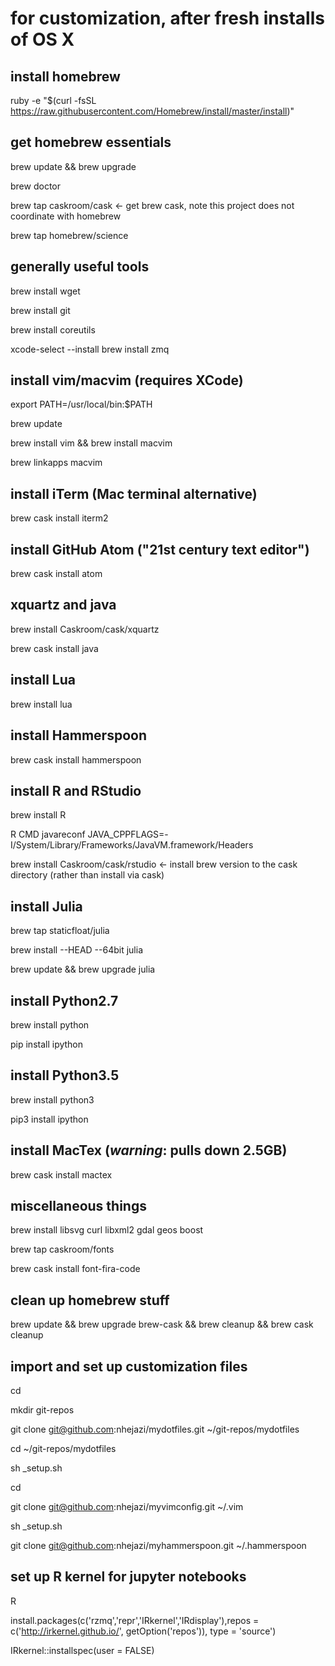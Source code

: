 # for customization, after fresh installs of OS X

## install homebrew
ruby -e "$(curl -fsSL https://raw.githubusercontent.com/Homebrew/install/master/install)"


## get homebrew essentials
brew update && brew upgrade

brew doctor

brew tap caskroom/cask      <- get brew cask, note this project does not coordinate with homebrew

brew tap homebrew/science


## generally useful tools
brew install wget

brew install git

brew install coreutils

xcode-select --install
brew install zmq


## install vim/macvim (requires XCode)
export PATH=/usr/local/bin:$PATH

brew update

brew install vim && brew install macvim

brew linkapps macvim


## install iTerm (Mac terminal alternative)
brew cask install iterm2


## install GitHub Atom ("21st century text editor")
brew cask install atom


## xquartz and java
brew install Caskroom/cask/xquartz

brew cask install java


## install Lua
brew install lua


## install Hammerspoon
brew cask install hammerspoon


## install R and RStudio
brew install R

R CMD javareconf JAVA_CPPFLAGS=-I/System/Library/Frameworks/JavaVM.framework/Headers

brew install Caskroom/cask/rstudio    <- install brew version to the cask directory (rather than install via cask)


## install Julia
brew tap staticfloat/julia

brew install --HEAD --64bit julia

brew update && brew upgrade julia


## install Python2.7
brew install python

pip install ipython


## install Python3.5
brew install python3

pip3 install ipython


## install MacTex (_warning_: pulls down 2.5GB)
brew cask install mactex


## miscellaneous things
brew install libsvg curl libxml2 gdal geos boost

brew tap caskroom/fonts

brew cask install font-fira-code


## clean up homebrew stuff
brew update && brew upgrade brew-cask && brew cleanup && brew cask cleanup


## import and set up customization files 
cd

mkdir git-repos

git clone git@github.com:nhejazi/mydotfiles.git ~/git-repos/mydotfiles

cd ~/git-repos/mydotfiles

sh _setup.sh

cd

git clone git@github.com:nhejazi/myvimconfig.git ~/.vim

sh _setup.sh

git clone git@github.com:nhejazi/myhammerspoon.git ~/.hammerspoon


## set up R kernel for jupyter notebooks
R

install.packages(c('rzmq','repr','IRkernel','IRdisplay'),repos = c('http://irkernel.github.io/', getOption('repos')), type = 'source')

IRkernel::installspec(user = FALSE)
